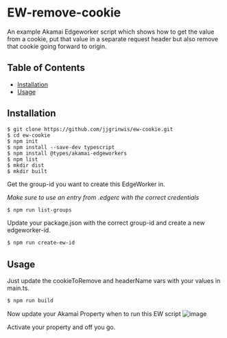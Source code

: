 # EW-remove-cookie

An example Akamai Edgeworker script which shows how to get the value from a cookie, put that value in a separate request header but also remove that cookie going forward to origin.

## Table of Contents

- [Installation](#installation)
- [Usage](#usage)

## Installation


```
$ git clone https://github.com/jjgrinwis/ew-cookie.git
$ cd ew-cookie
$ npm init
$ npm install --save-dev typescript
$ npm install @types/akamai-edgeworkers
$ npm list
$ mkdir dist
$ mkdir built
```

Get the group-id you want to create this EdgeWorker in.

*Make sure to use an entry from .edgerc with the correct credentials*


```bash
$ npm run list-groups
```

Update your package.json with the correct group-id and create a new edgeworker-id.
```bash
$ npm run create-ew-id
```
## Usage
Just update the cookieToRemove and headerName vars with your values in main.ts.
```bash
$ npm run build
```

Now update your Akamai Property when to run this EW script
![image](https://github.com/jjgrinwis/ew-cookie/assets/3455889/a26281a8-2a1b-42ce-aa9c-2811d6bd8541)

Activate your property and off you go.

